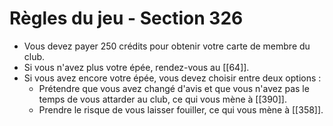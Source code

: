 # Règles du jeu - Section 326

- Vous devez payer 250 crédits pour obtenir votre carte de membre du club.
- Si vous n'avez plus votre épée, rendez-vous au [[64]].
- Si vous avez encore votre épée, vous devez choisir entre deux options :
  - Prétendre que vous avez changé d'avis et que vous n'avez pas le temps de vous attarder au club, ce qui vous mène à [[390]].
  - Prendre le risque de vous laisser fouiller, ce qui vous mène à [[358]].